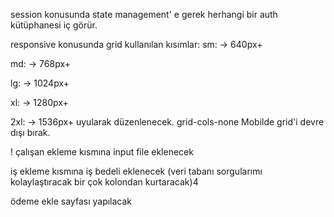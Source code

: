 session konusunda state management' e gerek herhangi bir auth kütüphanesi iç görür.

responsive konusunda grid kullanılan kısımlar:
sm: → 640px+

md: → 768px+

lg: → 1024px+

xl: → 1280px+

2xl: → 1536px+   uyularak düzenlenecek.
grid-cols-none Mobilde grid'i devre dışı bırak.

! çalışan ekleme kısmına input file eklenecek


iş ekleme kısmına iş bedeli eklenecek (veri tabanı sorgularımı kolaylaştıracak bir çok kolondan kurtaracak)4



ödeme ekle sayfası yapılacak